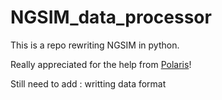 # NGSIM_data_processor
This is a repo rewriting NGSIM in python.

Really appreciated for the help from [Polaris](https://github.com/lanting52119)!

Still need to add : writting data format
